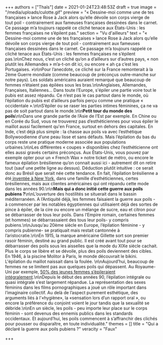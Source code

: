 +++
authors = ["Thaïs"]
date = 2021-01-24T23:48:53Z
draft = true
image = "/media/uploads/culotte.gif"
preview = "« Dessine-moi comme une de tes françaises » lance Rose à Jack alors qu’elle dévoile son corps vierge de tout poil - contrairement aux fameuses françaises dessinées dans le carnet. Ce passage m’a toujours rappelé ce cliché tenace aux États-Unis : les femmes françaises ne s’épilent pas."
section = "Vu d'ailleurs"
text = "« Dessine-moi comme une de tes françaises » lance Rose à Jack alors qu’elle dévoile son corps vierge de tout poil - contrairement aux fameuses françaises dessinées dans le carnet. Ce passage m’a toujours rappelé ce cliché tenace aux États-Unis : les femmes françaises ne s’épilent pas.\n\nChez nous, c’est un cliché qu’on a d’ailleurs sur d’autres pays, « non plutôt les Allemandes » m’a-t-on dit ici, ou encore « ah ça c’est les Portugaises. »\n\nPour l’anecdote, ce cliché sur la France remonterait à la 2ème Guerre mondiale (comme beaucoup de préconçus outre-manche sur notre pays). Les soldats américains auraient remarqué que beaucoup de femmes n’étaient pas épilées sous les bras.\n\nAnglaises, Allemandes, Françaises, Italiennes…  Dans toute l’Europe, s'épiler une partie voire tout le pubis est assez répandu.  Ce n’est pas le cas partout dans le monde, où l’épilation du pubis est d’ailleurs parfois perçu comme une pratique « occidentale ».\n\nS’épiler ou se raser les parties intimes féminines, ça ne va pas de soit partout dans le monde.\n\n**Petit tour du monde des poils**\n\nDans une grande partie de l’Asie de l’Est par exemple. En Chine ou en Corée du Sud, vous ne trouverez pas d’esthéticiennes pour vous épiler le maillot aussi facilement qu'en France, surtout en dehors des capitales. En Inde, c’est déjà plus simple : la chasse aux poils va avec l’esthétique Bollywoodienne d’une peau lisse et sans défauts. Mais l’épilation du bas du corps reste une pratique moderne associée aux populations urbaines.\n\nLes différentes « coupes » disponibles chez l’esthéticienne ont elles aussi gravés certains préconçus. Aux États-Unis, vous pouvez par exemple opter pour un « French Wax » notre ticket de métro, ou encore le fameux épilation brésilienne qu’on connait aussi ici - autrement dit on retire tout (sauf une petite ligne au dessus). Déduction plutôt intuitive : ce serait donc au Brésil que serait née cette tendance. En fait, l’épilation brésilienne a été[ inventée à New York,](https://www.bbc.com/news/magazine-37896963) dans une famille d’esthéticiennes, certes brésiliennes, mais aux clientes américaines qui ont répandu cette mode dans les années 90.\n\n**Mais qui a donc initié cette guerre aux poils pubiens ?**\n\nL’ouverture des hostilités se situerait dans le bassin méditerranéen. A l’Antiquité déjà, les femmes faisaient la guerre aux poils - à commencer par les notables égyptiennes qui utilisaient déjà des sortes de pince à épiler, de la cire ou encore un mélange de sucre, eau et citron pour se débarrasser de tous leur poils. Dans l’Empire romain, certaines femmes (et hommes) se débarrassaient des tous leur poils- y compris pubiens.\n\nJusqu’au 20ème siècle en Europe, l’épilation féminine - y compris pubienne- se pratiquait mais restait cantonnée à l’aristocratie.\n\nEn 1915, la marque américaine Gillette sort son premier rasoir féminin, destiné au grand public.  Il est créé avant tout pour se débarrasser des poils sous les aisselles que la mode du XIXe siècle cachait.  Plus le corps se libère et se dévoile, plus des poils deviennent des cibles. En 1946, à la piscine Molitor à Paris, le monde découvrait le bikini. L'épilation du maillot naissait dans la foulée. \n\nAujourd’hui, beaucoup de femmes ne se limitent pas aux quelques poils qui dépassent. Au Royaume-Uni par exemple, [50% des jeunes femmes s’épileraient intégralement](https://www.cosmopolitan.com/uk/body/news/a42147/half-young-women-uk-removing-all-pubic-hair/).\n\nDepuis le début des années 90, l’épilation intégrale ou quasi intégrale s’est largement répandue. La représentation des sexes féminins dans les films pornographiques a joué un rôle important dans l’imaginaire collectif. Au delà de l’aspect purement esthétique, des arguments liés à l'«hygiène», la «sensation lors d’un rapport oral », ou encore la préférence du conjoint voient le jour tandis que la sexualité se débride.\n\nEn un siècle, les poils - peu importe leur place sur le corps féminin - sont devenus des ennemis publics dans les standards occidentaux. Et aujourd’hui, les poils commencent à s’affranchir des clichés pour pousser ou disparaître, en toute individualité."
themes = []
title = "Qui a déclaré la guerre aux poils pubiens ?"
veracity = "Faux"

+++
